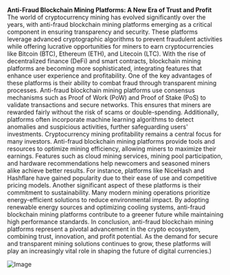 **Anti-Fraud Blockchain Mining Platforms: A New Era of Trust and Profit**
The world of cryptocurrency mining has evolved significantly over the years, with anti-fraud blockchain mining platforms emerging as a critical component in ensuring transparency and security. These platforms leverage advanced cryptographic algorithms to prevent fraudulent activities while offering lucrative opportunities for miners to earn cryptocurrencies like Bitcoin (BTC), Ethereum (ETH), and Litecoin (LTC). With the rise of decentralized finance (DeFi) and smart contracts, blockchain mining platforms are becoming more sophisticated, integrating features that enhance user experience and profitability.
One of the key advantages of these platforms is their ability to combat fraud through transparent mining processes. Anti-fraud blockchain mining platforms use consensus mechanisms such as Proof of Work (PoW) and Proof of Stake (PoS) to validate transactions and secure networks. This ensures that miners are rewarded fairly without the risk of scams or double-spending. Additionally, platforms often incorporate machine learning algorithms to detect anomalies and suspicious activities, further safeguarding users' investments.
Cryptocurrency mining profitability remains a central focus for many investors. Anti-fraud blockchain mining platforms provide tools and resources to optimize mining efficiency, allowing miners to maximize their earnings. Features such as cloud mining services, mining pool participation, and hardware recommendations help newcomers and seasoned miners alike achieve better results. For instance, platforms like NiceHash and Hashflare have gained popularity due to their ease of use and competitive pricing models.
Another significant aspect of these platforms is their commitment to sustainability. Many modern mining operations prioritize energy-efficient solutions to reduce environmental impact. By adopting renewable energy sources and optimizing cooling systems, anti-fraud blockchain mining platforms contribute to a greener future while maintaining high performance standards.
In conclusion, anti-fraud blockchain mining platforms represent a pivotal advancement in the crypto ecosystem, combining trust, innovation, and profit potential. As the demand for secure and transparent mining solutions continues to grow, these platforms will play an increasingly vital role in shaping the future of digital currencies.)


![Image](https://github.com/user-attachments/assets/d7419ec9-dc67-403f-bf28-8faea5f1f74f)